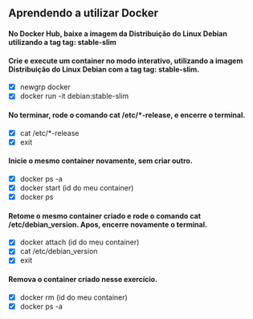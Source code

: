 ## Aprendendo a utilizar Docker

#### No Docker Hub, baixe a imagem da Distribuição do Linux Debian utilizando a tag tag: stable-slim

#### Crie e execute um container no modo interativo, utilizando a imagem Distribuição do Linux Debian com a tag tag: stable-slim. 

- [x] newgrp docker
- [x] docker run -it debian:stable-slim

#### No terminar, rode o comando cat /etc/*-release, e encerre o terminal.

- [x] cat /etc/*-release
- [x] exit

#### Inicie o mesmo container novamente, sem criar outro.

- [x] docker ps -a
- [x] docker start (id do meu container)
- [x] docker ps

#### Retome o mesmo container criado e rode o comando cat /etc/debian_version. Apos, encerre novamente o terminal.

- [x] docker attach (id do meu container)
- [x] cat /etc/debian_version
- [x] exit

#### Remova o container criado nesse exercício.

- [x] docker rm (id do meu container)
- [x] docker ps -a